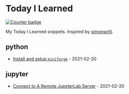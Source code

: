 # Today I Learned
[![Counter badge](https://img.shields.io/badge/count-2-green.svg)](https://shields.io/)

My Today I Learned snippets. Inspired by [simonw/til](https://github.com/simonw/til).

<!-- index starts -->
## python

* [Install and setup `miniforge`](https://github.com/cheginit/til/blob/main/python/miniforge.md) - 2021-02-20

## jupyter

* [Connect to A Remote JupyterLab Server](https://github.com/cheginit/til/blob/main/jupyter/remote.md) - 2021-02-20
<!-- index ends -->
